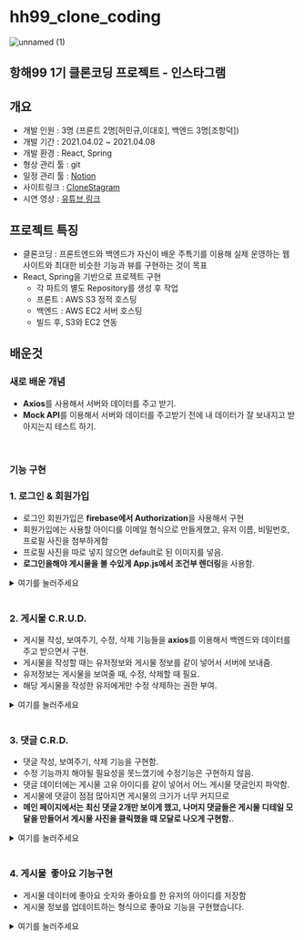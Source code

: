 # hh99_clone_coding
![unnamed (1)](https://user-images.githubusercontent.com/79818840/114365531-85234880-9bb5-11eb-844e-5909d9f38d47.jpg)

## 항해99 1기 클론코딩 프로젝트 - 인스타그램

## 개요
- 개발 인원 : 3명 (프론트 2명[허민규,이대호], 백엔드 3명[조항덕])
- 개발 기간 : 2021.04.02 ~ 2021.04.08
- 개발 환경 : React, Spring
- 형상 관리 툴 : git
- 일정 관리 툴 : [Notion](https://www.notion.so/e42a377457bb4cd0be96e1f9b3cb3b66)
- 사이트링크 : [CloneStagram](http://instagram99.shop/)
- 시연 영상 : [유튜브 링크](https://www.youtube.com/watch?v=ixMeFdVdCLs&t=118s)

## 프로젝트 특징
- 클론코딩 : 프론트엔드와 백엔드가 자신이 배운 주특기를 이용해 실제 운영하는 웹사이트와 최대한 비슷한 기능과 뷰를 구현하는 것이 목표
- React, Spring을 기반으로 프로젝트 구현
    - 각 파트의 별도 Repository를 생성 후 작업
    - 프론트 : AWS S3 정적 호스팅
    - 백엔드 : AWS EC2 서버 호스팅
    - 빌드 후, S3와 EC2 연동

## 배운것

### **새로 배운 개념**

- **Axios**를 사용해서 서버와 데이터를 주고 받기.
- **Mock API**를 이용해서 서버와 데이터를 주고받기 전에 내 데이터가 잘 보내지고 받아지는지 테스트 하기.
<br>

### **기능 구현**

### **1\. 로그인 & 회원가입**

- 로그인 회원가입은 **firebase에서 Authorization**을 사용해서 구현
- 회원가입에는 사용할 아이디를 이메일 형식으로 만들게했고, 유저 이름, 비밀번호, 프로필 사진을 첨부하게함
- 프로필 사진을 따로 넣지 않으면 default로 된 이미지를 넣음. 
- **로그인을해야 게시물을 볼 수있게 App.js에서 조건부 렌더링**을 사용함.

<details>
<summary>여기를 눌러주세요</summary>
<div markdown="1">

<br>

<img width="500" src="https://img1.daumcdn.net/thumb/R1280x0/?scode=mtistory2&fname=https%3A%2F%2Fblog.kakaocdn.net%2Fdn%2FAkMjU%2Fbtq2krPorDo%2Fk5xBUjPAKisLkNU7RiK5LK%2Fimg.png">

<br>

<img width="500" src="https://img1.daumcdn.net/thumb/R1280x0/?scode=mtistory2&fname=https%3A%2F%2Fblog.kakaocdn.net%2Fdn%2F2i9wy%2Fbtq2hfo5jo0%2F5IpjroUBI4CCQmGHESRQo1%2Fimg.png">

<br>
<br>

```
function App() {
  const dispatch = useDispatch()
  const _session_key = `firebase:authUser:${apiKey}:[DEFAULT]`;
  const is_session = sessionStorage.getItem(_session_key) ? true : false;
  const is_login = useSelector((state) => state.user.is_login) 
  
  React.useEffect(() => {
    if(is_session){
      dispatch(userActions.loginCheckFB())
    }
  },[])
	//로그인 한 상태에서만 게시물들을 보고 작성할 수 있게 함.
  if (is_login){
    return (
      <ReactContainer>
        <Header/>
        <ConnectedRouter history={history}>

        <Switch>
          <Route path="/" exact component={PostList}/>
          <Route path="/upload" exact component={PostWrite}/>
          <Route path="/upload/:id" exact component={PostWrite}/>
          <Route exact component={NotFound}/>
        </Switch>


        </ConnectedRouter>
      </ReactContainer>
    );
  }
  	//로그인하지 않았을 때는 메인 페이지로 들어가도 로그인 화면만 나오도록 했습니다. 
  return(
    <ReactContainer>
      <ConnectedRouter history={history}>
        <Switch>
          <Route path="/signup" exact component={SignUp} />
          <Route path="/" exact component={Login} />
          <Route component={NotFound}/>
        </Switch>
      </ConnectedRouter>
    </ReactContainer>
  )

}
```

</div>
</details>

<br>

### **2\. 게시물 C.R.U.D.**

- 게시물 작성, 보여주기, 수정, 삭제 기능들을 **axios**를 이용해서 백엔드와 데이터를 주고 받으면서 구현.  
- 게시물을 작성할 때는 유저정보와 게시물 정보를 같이 넣어서 서버에 보내줌. 
- 유저정보는 게시물을 보여줄 때, 수정, 삭제할 때 필요. 
- 해당 게시물을 작성한 유저에게만 수정 삭제하는 권한 부여.

<details>
<summary>여기를 눌러주세요</summary>
<div markdown="1">

<br>

<img width="500" src="https://img1.daumcdn.net/thumb/R1280x0/?scode=mtistory2&fname=https%3A%2F%2Fblog.kakaocdn.net%2Fdn%2Fzn1qS%2Fbtq2lBRTQqi%2FNcE6tXyM8osKHAecQYk3wk%2Fimg.png">

<br>

<img width="500" src="https://img1.daumcdn.net/thumb/R1280x0/?scode=mtistory2&fname=https%3A%2F%2Fblog.kakaocdn.net%2Fdn%2FvrXGv%2Fbtq2iWvsfwX%2F8fqR8XeKI2TPWAYiIhhJI0%2Fimg.png">

<br>

<img width="500" src="https://img1.daumcdn.net/thumb/R1280x0/?scode=mtistory2&fname=https%3A%2F%2Fblog.kakaocdn.net%2Fdn%2Fb0oSrL%2Fbtq2niqZOwf%2F52dGYtgL06ro1b8HScOk81%2Fimg.png">

<br>
<br>

게시물 CRUD 구현한 모듈 코드입니다.

```
// 작성한 게시글을 서버에 보내는 작업. 
// 첨부한 사진은 firebase Storage에다가 저장을 하고 url만 받아와서 서버에 보냄.
// 게시글 작성자 데이터와 게시글 내용을 서버에 보냄.
// 그 후에 response로 게시물 id를 받아서 리덕스 스토어에 게시물 데이터와 같이 저장함.

const addPostAX = (post) => {
  return function (dispatch, getState){
    const _user = getState().user.user

    const user_info = {
      user_name: _user.user_name,
      user_id: _user.user_id,
      profile_url: _user.profile_url
    };

    let _post = {
      contents: post.contents,
      insertDt: moment().format("YYYY-MM-DD HH:mm:ss"),
      likeCnt: 0,
      likeId: [],
    };
    const _image = getState().image.preview;

    const _upload = storage
      .ref(`images/${user_info.user_id}_${new Date().getTime()}`)
      .putString(_image, "data_url");

    _upload.then((snapshot) => {
      snapshot.ref.getDownloadURL()
      .then((url) => {
        axios.post("http://15.164.217.16/api/contents", {
      ..._post,  img : url, userName: user_info.user_name,
      userId: user_info.user_id, myImg: user_info.profile_url,
      }).then((response) => {
        console.log(response)
        let post_list = { 
          id: response.data.id, 
          post_image_url : url, 
          ...user_info,
          contents: post.contents,
          insert_dt: moment().format("YYYY-MM-DD HH:mm:ss"),
          like_cnt: 0,
          like_id: [],
        }
        dispatch(addPost(post_list))
        dispatch(imageActions.setPreview("http://via.placeholder.com/400x300"))
        history.replace("/")
      })
      }).catch((error) => {
        console.log(error)
        window.alert("게시물 저장이 정상적으로 되지 않았습니다.")
      })
    })
  }
}

// DB에 저장되어있는 게시물들을 다 가져옴.
// reponse로 받은 게시물 데이터를 하나씩 .foEach를 써서 분류.
// 리덕스 store에 저장.

const getPostAX = () => {
  return function (dispatch, getState){
    axios.get("http://15.164.217.16/api/contents")
      .then((res) => {

      console.log(res.data);
      
      let post_list = []; 

      res.data.forEach((_post) => {   
        
        let post = {
          id: _post.id,
          content: _post.contents,
          insert_dt: _post.insertDt,
          user_name: _post.userName,
          post_image_url: _post.img,
          profile_image_url: _post.myImg,
          user_id: _post.userId,
          like_cnt: _post.likeCnt,
          like_id: _post.likeId,
        };

        post_list.unshift(post);
      })
      console.log(post_list);

      dispatch(setPost(post_list));

    }).catch((err) => {
      window.alert("게시물을 가져오는데 문제가 있어요!")
    })
  }
}

// 게시물 데이터를 수정할 때 게시물 이미지도 수정이 되었을 때와 되지 않을 때를 나눔.
// 이미지가 수정되지 않았으면 기존 이미지 url과 수정된 게시글을 업로드한다.
// 이미지가 수정되었으면 수정된 이미지를 firebase Storage에 저장을하고 url을 받아와서 서버에 보내준다.
// 수정된 게시글 data는 리덕스 store에도 저장함.
const editPostAX = (id, post) => {
  return function (dispatch, getState){
    if(!id) {
      console.log("게시물이 없어요!")
      return;
    }
    const _image = getState().image.preview;
    const _post_idx = getState().post.list.findIndex((p) => p.id == id);
    const _post = getState().post.list[_post_idx];
    
    let _edit = {
      contents: post.contents,
    }

    if (_image == _post.post_image_url){
      axios.put(`http://15.164.217.16/api/contents/${id}`, {
        ..._edit, img: _image
      })
        .then((response) => {
          console.log(response)
          dispatch(editPost(id, {..._edit}))
          history.replace("/")
        });

        return;
      } else {
        const user_id = getState().user.user.user_id;
        const _upload = storage
          .ref(`images/${user_id}_${new Date().getTime()}`)
          .putString(_image, "data_url");

        _upload.then((snapshot) => {
          snapshot.ref.getDownloadURL().then((url) => {
            return url;
          })
          .then((url) => {
            axios.put(`http://15.164.217.16/api/contents/${id}`, {
              ..._edit, img: url,
          })
          .then((response) => {
          console.log(response)
          let edit_list = {..._edit, post_image_url: url}
          dispatch(editPost(id , edit_list))
          history.replace("/")
        });
        }).catch((err) => {
          window.alert("게시물 수정에 문제가 있어요!")
        })
      })
    }
  }
}

// 게시글 id값을 보내면 서버에서 db에 저장된 해당 id를 가진 게시물을 삭제함.
// 그리고 리덕스 store에서도 저장된 게시물을 삭제해서 바로 삭제된것이 적용.

const deletePostAX = (id) => {
  return function (dispatch, getState){
    axios.delete(`http://15.164.217.16/api/contents/${id}`)  
      .then((res) => {
        dispatch(deletePost(id));
        history.replace("/");
      }).catch((err) => {
        window.alert("게시물 삭제에 문제가 있어요!")
      })
  }
}
```

</div>
</details>


<br>


### **3\. 댓글 C.R.D.**

- 댓글 작성, 보여주기, 삭제 기능을 구현함. 
- 수정 기능까지 해야될 필요성을 못느꼈기에 수정기능은 구현하지 않음. 
- 댓글 데이터에는 게시물 고유 아이디를 같이 넣어서 어느 게시물 댓글인지 파악함. 
- 게시물에 댓글이 점점 많아지면 게시물의 크기가 너무 커지므로
-  **메인 페이지에서는 최신 댓글 2개만 보이게 했고, 나머지 댓글들은 게시물 디테일 모달을 만들어서 게시물 사진을 클릭했을 때 모달로 나오게 구현함.**.

<details>
<summary>여기를 눌러주세요</summary>
<div markdown="1">

<br>

<img width="500" src="https://img1.daumcdn.net/thumb/R1280x0/?scode=mtistory2&fname=https%3A%2F%2Fblog.kakaocdn.net%2Fdn%2FGXgH8%2Fbtq2hX2FU7s%2F2ESEmrngUfcXVNZCudIqS1%2Fimg.png">

<br>

<img width="500" src="https://img1.daumcdn.net/thumb/R1280x0/?scode=mtistory2&fname=https%3A%2F%2Fblog.kakaocdn.net%2Fdn%2FWmPe2%2Fbtq2iEhge4E%2F7x3eaVNOb2KasPpKfCMba0%2Fimg.png">

<br>
<br>

댓글 CRD 구현한 모듈 코드.

```
// addCommentAX는 댓글과 댓글 단 사람의 정보 해당 게시글 정보를 담아서 서버에 보내는 작업을 함.
// 그리고 리덕스 store에 그 정보들을 저장해서 바로 화면으로 새로적은 댓글이 보이게 함. 

const addCommentAX = (comment, post_id) => {
  return function (dispatch, getState) {
    console.log(comment)
    let _comment = {
      contentsId: post_id,
      userId: comment.user_name,
      comment: comment.comment,
      myImg: comment.profile_url,
      commentDt: moment().format("YYYY-MM-DD HH:mm:ss")
    }
    console.log(_comment)
    axios.post("http://15.164.217.16/api/comments/", {
      ..._comment
    })
    .then((res) => {
      console.log(res.data)
      let comment_list = {...comment, id: res.data.id}
      dispatch(addComment(comment_list, post_id))
    }).catch((err) => {
      console.log(err.response)
      window.alert("댓글 작성에 문제가 있어요!")
    }) 
  }
}

// 화면을 리로드를 했을 때 리덕스 store에 있는 정보들이 다 날아가기 때문에 
// DB에 저장해뒀던 해당 게시물의 댓글 정보들을 response로 받아서 다시 리덕스 store에 저장합니다.

const getCommentAX = (post_id = null) => {
  return function (dispatch) {
    if (!post_id){
      return;
    }
    console.log(post_id)
    axios.get(`http://15.164.217.16/api/comments/${post_id}`)
    .then((response) => {
      console.log(response)

      let comment_list = []
      response.data.forEach((_post) => {
        let comment = {
          comment: _post.comment,
          user_name: _post.userId,
          profile_url: _post.myImg,
          comment_dt: _post.commentDt,
          id: _post.id,
        }
        comment_list.unshift(comment)
      })      
      console.log(comment_list)
      dispatch(setComment(comment_list, post_id))
    }).catch((error) => {
      window.alert("댓글을 불러올 수 없습니다.")
    })
  }
}

// 해당 댓글 id값을 서버에 보내서 삭제시킴.
// 리덕스 store에서도 같은 id값을 가진것을 찾아서 삭제함.

const deleteCommentAX = (id, post_id) => {
  return function (dispatch, getState){
    axios.delete(`http://15.164.217.16/api/comments/${id}`)  
      .then((res) => {
        dispatch(deleteComment(id, post_id));
      }).catch((err) => {
        window.alert("게시물 삭제에 문제가 있어요!")
      })
  }
}


export default handleActions(
  {
    [ADD_COMMENT]: (state, action) => produce(state, (draft) => {
      //  draft.list[action.payload.post_id] 안에 아무것도 없는 상태이면 배열도 없는 상태여서
      // unshift도 되지 않습니다. 그래서 아무것도 없는 경우일 때를 따로 설정함.
      if(!draft.list[action.payload.post_id]){
        draft.list[action.payload.post_id] = [action.payload.comment]
        return
      }
      draft.list[action.payload.post_id].unshift(action.payload.comment)
    }),
    [SET_COMMENT]: (state, action) => produce(state, (draft) => {
      draft.list[action.payload.post_id] = action.payload.comment_list
    }), 
    [DELETE_COMMENT]: (state, action) => produce(state, (draft) => {
      let idx = draft.list[action.payload.post_id].findIndex((p) => p.id === action.payload.id);
      if(idx !== -1){
        draft.list[action.payload.post_id].splice(idx, 1);
      }
    }), 
  },
  initialState
)
```

</div>
</details>


<br>


### **4\. 게시물  좋아요 기능구현**

- 게시물 데이터에 좋아요 숫자와 좋아요를 한 유저의 아이디를 저장함 
- 게시물 정보를 업데이트하는 형식으로 좋아요 기능을 구현했습니다.

<details>
<summary>여기를 눌러주세요</summary>
<div markdown="1">

<br>
<br>

좋아요 기능구현한 모듈 코드.

```
// 좋아요 추가 삭제를 이 미들웨어하나로 구현함.
const editLikeAX = (post, post_id) => {
  return function (dispatch) {
    console.log(post, post_id)
    axios.put(`http://15.164.217.16/api/contents/${post_id}`, {
      ...post
    }).then((response) => {
      console.log(post)
      let _post = {
        like_id: post.likeId,
        like_cnt : post.likeCnt,
      }
      console.log(_post)
      
      dispatch(editLike(_post, post_id))
    })
  }

}

// 수정한 좋아요 데이터를 리덕스 스토어에 저장함.
[EDIT_LIKE]: (state, action) => produce(state, (draft) => {
      let idx = draft.list.findIndex((p) => p.id === action.payload.post_id);
      draft.list[idx] = { ...draft.list[idx], ...action.payload.post }
    })
```

좋아요 기능을 구현한 Component 코드. 
서버에서 게시물 데이터를 다 보내지 않으면 서버 오류가 걸린다고 해서 게시물 데이터를 다 담아서 보냄.

```
//좋아요를 추가하는 함수.
const likeSubmit = () => {
    if(!is_login){
      window.alert("😀로그인 해야 할 수 있어요!")
      return
    }
    let like_id;
    if(props.like_id.length === 0){
      like_id = [user_info.user_id];
    } else {
      like_id = [...props.like_id, user_info.user_id]; 
    }
    let cnt = props.like_cnt + 1;
    
    let post = {
      userId: props.user_id,
      userName: props.user_name,
      contents: props.content,
      img: props.post_image_url,
      myImg: props.profile_image_url,
      insertDt: props.insert_dt,
      likeCnt : cnt,
      likeId : like_id
    }
    let post_id = props.id;
    console.log(post)
    dispatch(postActions.editLikeAX(post, post_id))
  }

// 좋아요를 취소하는 함수입니다.
  const dislikeSubmit = () => {
    let like_id = []
    like_id = props.like_id.filter((l, idx) => {
      if(l !== user_info.user_id){
        console.log(like_id)
        return [...like_id, l]
      }
    })
    let cnt = props.like_cnt - 1;
    let post = {
      userId: props.user_id,
      userName: props.user_name,
      contents: props.content,
      img: props.post_image_url,
      myImg: props.profile_image_url,
      insertDt: props.insert_dt,
      likeCnt : cnt,
      likeId : like_id
    }
    let post_id = props.id;
    dispatch(postActions.editLikeAX(post, post_id))
  }
```

</div>
</details>

